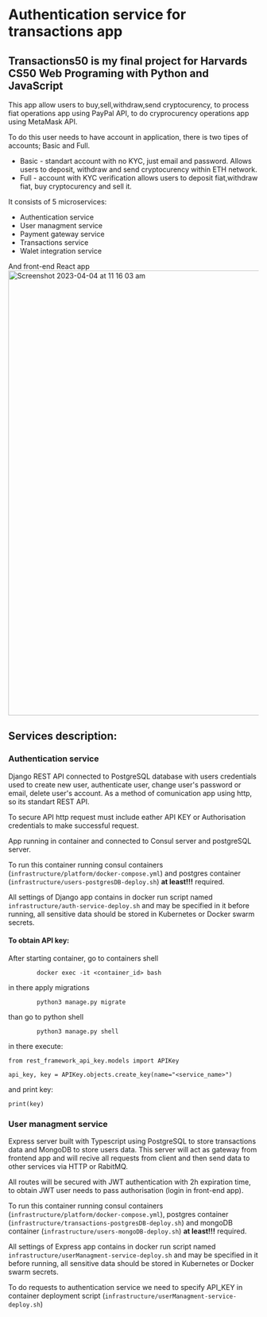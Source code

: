 # Authentication service for transactions app


## Transactions50 is my final project for Harvards CS50 Web Programing with Python and JavaScript
This app allow users to buy,sell,withdraw,send cryptocurency, to process fiat operations app using PayPal API, to do cryprocurency operations app using MetaMask API.

To do this user needs to have account in application, there is two tipes of accounts; Basic and Full. 

 - Basic - standart account with no KYC, just email and password. Allows users to deposit, withdraw and send cryptocurency within ETH network.
 - Full - account with KYC verification allows users to deposit fiat,withdraw fiat, buy cryptocurency and sell it.

It consists of 5 microservices:
 - Authentication service 
 - User managment service
 - Payment gateway service
 - Transactions service
 - Walet integration service

And front-end React app
<img width="895" alt="Screenshot 2023-04-04 at 11 16 03 am" src="https://user-images.githubusercontent.com/71220725/229661212-803393b4-1627-44c0-8137-e251817aae1c.png">

## Services description:

### Authentication service 
Django REST API connected to PostgreSQL database with users credentials used to create new user, authenticate user, change user's password or email, delete user's account. As a method of comunication app using http, so its standart REST API.

To secure API http request must include eather API KEY or Authorisation credentials to make successful request.

App running in container and connected to Consul server and postgreSQL server.

To run this container running consul containers (```infrastructure/platform/docker-compose.yml```) and postgres container (```infrastructure/users-postgresDB-deploy.sh```) <b>at least!!!</b> required.

All settings of Django app contains in docker run script named ```infrastructure/auth-service-deploy.sh``` and may be specified in it before running, all sensitive data should be stored in Kubernetes or Docker swarm secrets. 
#### To obtain API key:
After starting container, go to containers shell 
        

            docker exec -it <container_id> bash

in there apply migrations

  
            python3 manage.py migrate
   
than go to python shell

 
            python3 manage.py shell
  
in there execute:

    from rest_framework_api_key.models import APIKey

    api_key, key = APIKey.objects.create_key(name="<service_name>")

and print key: 

```print(key)```

### User managment service
Express server built with Typescript using PostgreSQL to store transactions data and MongoDB to store users data.
This server will act as gateway from frontend app and will recive all requests from client and then send data to other services via HTTP or RabitMQ.
    
All routes will be secured with JWT authentication with 2h expiration time, to obtain JWT user needs to pass authorisation (login in front-end app).

To run this container running consul containers (```infrastructure/platform/docker-compose.yml```), postgres container (```infrastructure/transactions-postgresDB-deploy.sh```) and mongoDB container (```infrastructure/users-mongoDB-deploy.sh```) <b>at least!!!</b> required.

All settings of Express app contains in docker run script named ```infrastructure/userManagment-service-deploy.sh``` and may be specified in it before running, all sensitive data should be stored in Kubernetes or Docker swarm secrets. 

To do requests to authentication service we need to specify API_KEY in container deployment script (```infrastructure/userManagment-service-deploy.sh```)




